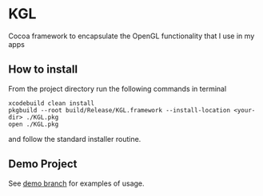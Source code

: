 KGL
===

Cocoa framework to encapsulate the OpenGL functionality that I use in my apps

## How to install

From the project directory run the following commands in terminal

    xcodebuild clean install
    pkgbuild --root build/Release/KGL.framework --install-location <your-dir> ./KGL.pkg
    open ./KGL.pkg
and follow the standard installer routine.

## Demo Project

See [demo branch](https://github.com/khr128/KGL/tree/demo) for examples of usage.

